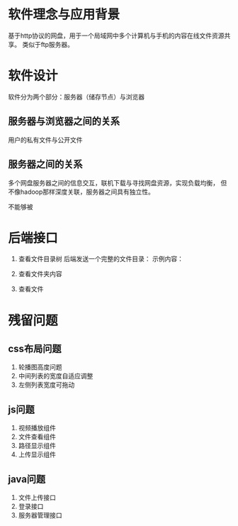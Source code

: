 # 软件理念与应用背景
基于http协议的网盘，用于一个局域网中多个计算机与手机的内容在线文件资源共享。
类似于ftp服务器。

# 软件设计
软件分为两个部分：服务器（储存节点）与浏览器

## 服务器与浏览器之间的关系

用户的私有文件与公开文件

## 服务器之间的关系
多个网盘服务器之间的信息交互，联机下载与寻找网盘资源，实现负载均衡，
但不像hadoop那样深度关联，服务器之间具有独立性。

不能够被


# 后端接口

1. 查看文件目录树
    后端发送一个完整的文件目录：
    示例内容：


2. 查看文件夹内容

3. 查看文件


# 残留问题

## css布局问题
1. 轮播图高度问题
2. 中间列表的宽度自适应调整
3. 左侧列表宽度可拖动

## js问题
1. 视频播放组件
2. 文件查看组件
3. 路径显示组件
4. 上传显示组件

## java问题
1. 文件上传接口
2. 登录接口
3. 服务器管理接口

